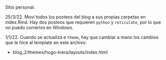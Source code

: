 Sitio personal.

25/3/22. Moví todos los posteos del blog a sus propias carpetas en index.Rmd. Hay dos posteos que requieren `python` y `reticulate`, por lo que no puedo correrlos en Windows.

1/1/22. Cuando se actualiza e `theme`, hay que cambiar a mano los cambios que le hice al template en este archivo:

- blog_2/themes/hugo-kiera/layouts/index.html


